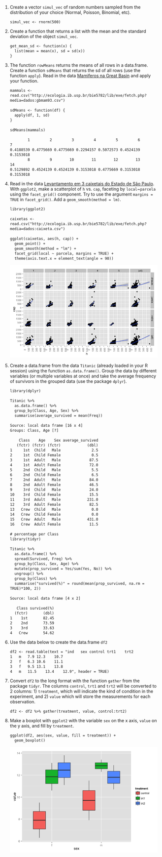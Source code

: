 1.  Create a vector `simul_vec` of random numbers sampled from the
    distribution of your choice (Normal, Poisson, Binomial, etc).

        simul_vec <- rnorm(500)

2.  Create a function that returns a list with the mean and the standard
    deviation of the object `simul_vec`.

        get_mean_sd <- function(x) {
          list(mean = mean(x), sd = sd(x))
        }

3.  The function `rowMeans` returns the means of all rows in a
    data.frame. Create a function `sdMeans` that returns the sd of all
    rows (use the function `apply`). Read in the data [Mamiferos na
    Great
    Basin](http://ecologia.ib.usp.br/bie5782/lib/exe/fetch.php?media=dados:gbmam93.csv)
    and apply your function.

        mammals <- read.csv("http://ecologia.ib.usp.br/bie5782/lib/exe/fetch.php?media=dados:gbmam93.csv")

        sdMeans <- function(df) {
          apply(df, 1, sd)
        }

        sdMeans(mammals)

                1         2         3         4         5         6         7 
        0.4188539 0.4775669 0.4775669 0.2294157 0.5072573 0.4524139 0.3153018 
                8         9        10        11        12        13        14 
        0.5129892 0.4524139 0.4524139 0.3153018 0.4775669 0.3153018 0.3153018 

4.  Read in the data [Levantamento em 3 caixetais do Estado de São
    Paulo](http://ecologia.ib.usp.br/bie5782/lib/exe/fetch.php?media=dados:caixeta.csv).
    With `ggplot2`, make a scatterplot of `h` vs. `cap`, faceting by
    `local`~`parcela` using the `facet_grid()` component. Try to use the
    argument `margins = TRUE` in `facet_grid()`. Add a
    `geom_smooth(method = lm)`.

        library(ggplot2)

        caixetas <- read.csv("http://ecologia.ib.usp.br/bie5782/lib/exe/fetch.php?media=dados:caixeta.csv")

        ggplot(caixetas, aes(h, cap)) +
          geom_point() +
          geom_smooth(method = "lm") +
          facet_grid(local ~ parcela, margins = TRUE) +
          theme(axis.text.x = element_text(angle = 90))

    ![](answers_files/figure-markdown_strict/unnamed-chunk-4-1.png)

5.  Create a data.frame from the data `Titanic` (already loaded in your
    R session) using the function `as.data.frame()`. Group the data by
    different variables (or multiple variables at once) and take the
    average frequency of survivors in the grouped data (use the package
    `dplyr`).

        library(dplyr)

        Titanic %>%
          as.data.frame() %>%
          group_by(Class, Age, Sex) %>%
          summarise(average_survived = mean(Freq))

        Source: local data frame [16 x 4]
        Groups: Class, Age [?]

            Class    Age    Sex average_survived
           (fctr) (fctr) (fctr)            (dbl)
        1     1st  Child   Male              2.5
        2     1st  Child Female              0.5
        3     1st  Adult   Male             87.5
        4     1st  Adult Female             72.0
        5     2nd  Child   Male              5.5
        6     2nd  Child Female              6.5
        7     2nd  Adult   Male             84.0
        8     2nd  Adult Female             46.5
        9     3rd  Child   Male             24.0
        10    3rd  Child Female             15.5
        11    3rd  Adult   Male            231.0
        12    3rd  Adult Female             82.5
        13   Crew  Child   Male              0.0
        14   Crew  Child Female              0.0
        15   Crew  Adult   Male            431.0
        16   Crew  Adult Female             11.5

        # percentage per Class
        library(tidyr)

        Titanic %>% 
          as.data.frame() %>%
          spread(Survived, Freq) %>%
          group_by(Class, Sex, Age) %>%
          mutate(prop_survived = Yes/sum(Yes, No)) %>%
          ungroup() %>%
          group_by(Class) %>%
          summarise("survived(%)" = round(mean(prop_survived, na.rm = TRUE)*100, 2))

        Source: local data frame [4 x 2]

           Class survived(%)
          (fctr)       (dbl)
        1    1st       82.45
        2    2nd       73.59
        3    3rd       33.63
        4   Crew       54.62

6.  Use the data below to create the data.frame `df2`

        df2 <- read.table(text = "ind   sex control trt1    trt2
        1   m   7.9 12.3    10.7
        2   f   6.3 10.6    11.1
        3   f   9.5 13.1    13.8
        4   m   11.5    13.4    12.9", header = TRUE)

7.  Convert `df2` to the long format with the function `gather` from the
    package `tidyr`. The columns `control`, `trt1` and `trt2` will be
    converted to 2 columns: 1) `treatment`, which will indicate the kind
    of condition in the experiment, and 2) `value` which will store the
    measurements for each observation.

        df2 <- df2 %>% gather(treatment, value, control:trt2) 

8.  Make a boxplot with `ggplot2` with the variable `sex` on the x axis,
    `value` on the y axis, and fill by `treatment`.

        ggplot(df2, aes(sex, value, fill = treatment)) +
          geom_boxplot()

    ![](answers_files/figure-markdown_strict/unnamed-chunk-8-1.png)
